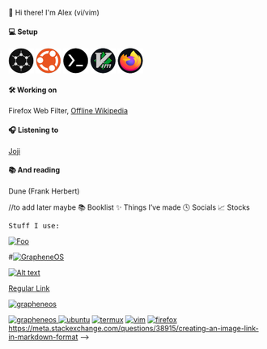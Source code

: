 👋 Hi there! I'm Alex (vi/vim)

#### 💻 Setup
<!-- https://meta.stackexchange.com/questions/38915/creating-an-image-link-in-markdown-format -->
<a href="https://grapheneos.org" rel="GrapheneOS">![GrapheneOS](https://github.com/aspindle/readme_imgs3/blob/main/grapheneos3.png?raw=true)</a>
<a href="https://ubuntu.com" rel="Ubuntu">![Ubuntu](https://github.com/aspindle/readme_imgs3/blob/main/ubuntu.png?raw=true)</a>
<a href="https://termux.dev/en/" rel="Termux">![Termux](https://github.com/aspindle/readme_imgs3/blob/main/termux.png?raw=true)</a>
<a href="https://www.vim.org" rel="Vim">![Vim](https://github.com/aspindle/readme_imgs3/blob/main/vim.png?raw=true)</a>
<a href="https://www.mozilla.org/en-US/firefox/new/" rel="Firefox">![Firefox](https://github.com/aspindle/readme_imgs3/blob/main/firefox.png?raw=true)</a>

#### 🛠 Working on
Firefox Web Filter, [Offline Wikipedia](https://github.com/aspindle/2016_wikipedia_kiwix)

#### 🎧 Listening to 
[Joji](https://akshzyx.github.io/playerzyx/) 

#### 📚 And reading 
Dune (Frank Herbert) 

//to add later maybe
📚 Booklist
✨ Things I’ve made
🕓 Socials
📈 Stocks



<pre>
Stuff I use:
</pre>

<a href="http://google.com.au/" rel="some text">![Foo](http://www.google.com.au/images/nav_logo7.png)</a>

#[![GrapheneOS](https://github.com/aspindle/README.md/assets/9095033/b3c2e234-d9c6-474f-9b2c-97c1d6c6cc29)](https://grapheneos.org)

[![Alt text](https://assets.digitalocean.com/articles/alligator/boo.svg)](https://digitalocean.com)



<a href="https://grapheneos.org">Regular Link</a>

<a href="https://grapheneos.org">
  <img src="https://github.com/aspindle/README.md/assets/9095033/b3c2e234-d9c6-474f-9b2c-97c1d6c6cc29" width="50" alt="grapheneos"/>
</a>
 
[<a href="https://grapheneos.org">
  <img src="https://github.com/aspindle/README.md/assets/9095033/b3c2e234-d9c6-474f-9b2c-97c1d6c6cc29" width="50" alt="grapheneos"/>
 </a>](https://grapheneos.org)
[<img src="https://github.com/aspindle/README.md/assets/9095033/664be026-e01d-40ec-8450-96dd901f2d3b" width="50" alt="ubuntu"/>](https://ubuntu.com/)
[<img src="https://github.com/aspindle/aspindle/assets/9095033/6c605635-23c8-4a56-8702-d928723f7d5d" width="50" alt="termux"/>](https://termux.dev/en/)
[<img src="https://github.com/aspindle/aspindle/assets/9095033/328af9ab-ce0a-4067-ae83-6a9e333a3049" width="50" alt="vim"/>](https://www.vim.org/)
[<img src="https://github.com/aspindle/aspindle/assets/9095033/7a4729f9-161c-4185-94fb-f07adf5c400c" width="50" alt="firefox"/>](https://www.mozilla.org/en-US/firefox/new/)
https://meta.stackexchange.com/questions/38915/creating-an-image-link-in-markdown-format -->

